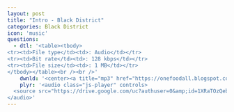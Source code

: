 ```yaml
---
layout: post
title: "Intro - Black District"
categories: Black District
icon: 'music'
questions:
  - dtl: '<table><tbody>
<tr><td>File type</td><td>: Audio</td></tr>
<tr><td>Bit rate</td><td>: 128 kbps</td></tr>
<tr><td>File size</td><td>: 1 MB</td></tr>
</tbody></table><br /><br />'
    dwnld: '<center><a title="mp3" href="https://onefoodall.blogspot.com/2019/09/blog-post.html?u=U2FsdGVkX1%2BXhVu807yjV7AjAWSt1uK62H66%2B3H5Sb2wGSKxJoFW6SejA2xa5dioKOo3hnTczyjGOP5J394NIM8U0LAxV5%2BwBUiHHjfRyS61TsDh7JAvl7W%2BThhKN%2BSu4E9tvox4Zn6EkLUQMXk2H6O%2FREpygU%2BWKttkBo4l55Py8kl5by9RFbKmgrGYd9dY" class="ut" target="_blank"><span class="feather-icon icon-download"> Download</span></a></center><br /><br />'
    plyr: '<audio class="js-player" controls>
  <source src="https://drive.google.com/uc?authuser=0&amp;id=1XRaTOzQeb2ZblhgTAE-tWH5Vl2fxFQt8&amp;export=download" type="audio/mp3">
</audio>'
---
```


